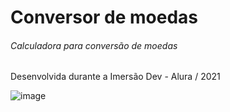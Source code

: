 # Conversor de moedas
###### Calculadora para conversão de moedas
Desenvolvida durante a Imersão Dev - Alura / 2021

![image](https://user-images.githubusercontent.com/90909646/176328114-e862534c-783f-4efe-b2d6-4643b9c855db.png)
